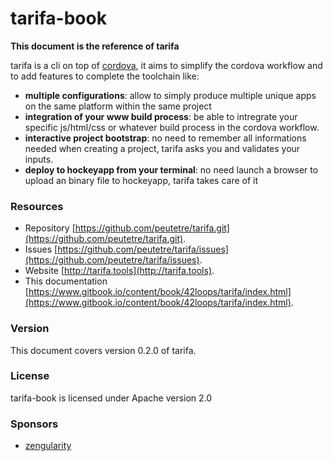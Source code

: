 # tarifa-book

**This document is the reference of tarifa**

tarifa is a cli on top of [cordova](http://cordova.apache.org/),
it aims to simplify the cordova workflow and to add features to complete the toolchain like:

* **multiple configurations**: allow to simply produce multiple unique apps on the same platform within the same project
* **integration of your www build process**: be able to intregrate your specific js/html/css or whatever build process in the
cordova workflow.
* **interactive project bootstrap**: no need to remember all informations needed when creating a project, tarifa
asks you and validates your inputs.
* **deploy to hockeyapp from your terminal**: no need launch a browser to upload an binary file to hockeyapp, tarifa takes care of it

### Resources

* Repository [https://github.com/peutetre/tarifa.git](https://github.com/peutetre/tarifa.git).
* Issues [https://github.com/peutetre/tarifa/issues](https://github.com/peutetre/tarifa/issues).
* Website [http://tarifa.tools](http://tarifa.tools).
* This documentation [https://www.gitbook.io/content/book/42loops/tarifa/index.html](https://www.gitbook.io/content/book/42loops/tarifa/index.html).

### Version

This document covers version 0.2.0 of tarifa.

### License

tarifa-book is licensed under Apache version 2.0

### Sponsors

* [zengularity](http://zengularity.com)
